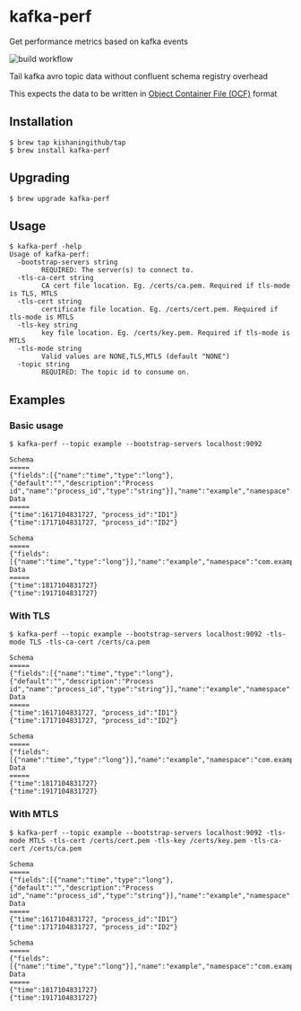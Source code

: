 # kafka-perf
Get performance metrics based on kafka events

![build workflow](https://github.com/kishaningithub/kafka-perf/actions/workflows/build.yml/badge.svg)

Tail kafka avro topic data without confluent schema registry overhead

This expects the data to be written in [Object Container File (OCF)](https://avro.apache.org/docs/current/spec.html#Object+Container+Files) format

## Installation

```shell
$ brew tap kishaningithub/tap
$ brew install kafka-perf
```

## Upgrading

```shell
$ brew upgrade kafka-perf
```

## Usage

```shell
$ kafka-perf -help
Usage of kafka-perf:
  -bootstrap-servers string
    	REQUIRED: The server(s) to connect to.
  -tls-ca-cert string
    	CA cert file location. Eg. /certs/ca.pem. Required if tls-mode is TLS, MTLS
  -tls-cert string
    	certificate file location. Eg. /certs/cert.pem. Required if tls-mode is MTLS
  -tls-key string
    	key file location. Eg. /certs/key.pem. Required if tls-mode is MTLS
  -tls-mode string
    	Valid values are NONE,TLS,MTLS (default "NONE")
  -topic string
    	REQUIRED: The topic id to consume on.
```

## Examples

### Basic usage

```shell
$ kafka-perf --topic example --bootstrap-servers localhost:9092

Schema
=====
{"fields":[{"name":"time","type":"long"},{"default":"","description":"Process id","name":"process_id","type":"string"}],"name":"example","namespace":"com.example","type":"record","version":1}
Data
=====
{"time":1617104831727, "process_id":"ID1"}
{"time":1717104831727, "process_id":"ID2"}

Schema
=====
{"fields":[{"name":"time","type":"long"}],"name":"example","namespace":"com.example","type":"record","version":2}
Data
=====
{"time":1817104831727}
{"time":1917104831727}
```

### With TLS

```shell
$ kafka-perf --topic example --bootstrap-servers localhost:9092 -tls-mode TLS -tls-ca-cert /certs/ca.pem

Schema
=====
{"fields":[{"name":"time","type":"long"},{"default":"","description":"Process id","name":"process_id","type":"string"}],"name":"example","namespace":"com.example","type":"record","version":1}
Data
=====
{"time":1617104831727, "process_id":"ID1"}
{"time":1717104831727, "process_id":"ID2"}

Schema
=====
{"fields":[{"name":"time","type":"long"}],"name":"example","namespace":"com.example","type":"record","version":2}
Data
=====
{"time":1817104831727}
{"time":1917104831727}
```

### With MTLS

```shell
$ kafka-perf --topic example --bootstrap-servers localhost:9092 -tls-mode MTLS -tls-cert /certs/cert.pem -tls-key /certs/key.pem -tls-ca-cert /certs/ca.pem

Schema
=====
{"fields":[{"name":"time","type":"long"},{"default":"","description":"Process id","name":"process_id","type":"string"}],"name":"example","namespace":"com.example","type":"record","version":1}
Data
=====
{"time":1617104831727, "process_id":"ID1"}
{"time":1717104831727, "process_id":"ID2"}

Schema
=====
{"fields":[{"name":"time","type":"long"}],"name":"example","namespace":"com.example","type":"record","version":2}
Data
=====
{"time":1817104831727}
{"time":1917104831727}
```
